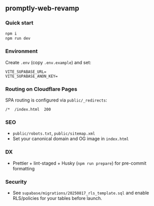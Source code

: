 ## promptly-web-revamp

### Quick start
```bash
npm i
npm run dev
```

### Environment
Create `.env` (copy `.env.example`) and set:
```
VITE_SUPABASE_URL=
VITE_SUPABASE_ANON_KEY=
```

### Routing on Cloudflare Pages
SPA routing is configured via `public/_redirects`:
```
/*  /index.html  200
```

### SEO
- `public/robots.txt`, `public/sitemap.xml`
- Set your canonical domain and OG image in `index.html`

### DX
- Prettier + lint-staged + Husky (`npm run prepare`) for pre-commit formatting

### Security
- See `supabase/migrations/20250817_rls_template.sql` and enable RLS/policies for your tables before launch.
